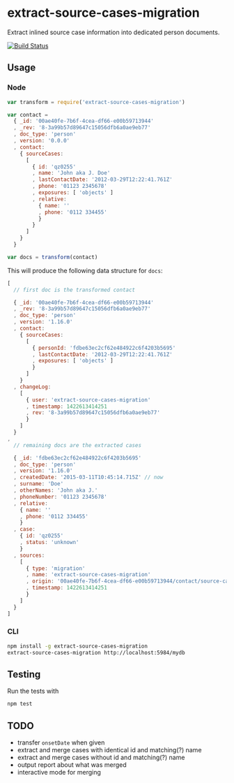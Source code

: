 # extract-source-cases-migration
Extract inlined source case information into dedicated person documents.

[![Build Status](https://magnum.travis-ci.com/eHealthAfrica/extract-source-cases-migration.svg?token=Xm4EKuRzMq3zwKYpneZz)](https://magnum.travis-ci.com/eHealthAfrica/extract-source-cases-migration)

Usage
-----

### Node

```js
var transform = require('extract-source-cases-migration')

var contact =
  { _id: '00ae40fe-7b6f-4cea-df66-e00b59713944'
  , _rev: '8-3a99b57d89647c15056dfb6a0ae9eb77'
  , doc_type: 'person'
  , version: '0.0.0'
  , contact:
    { sourceCases:
      [
        { id: 'qz0255'
        , name: 'John aka J. Doe'
        , lastContactDate: '2012-03-29T12:22:41.761Z'
        , phone: '01123 2345678'
        , exposures: [ 'objects' ]
        , relative:
          { name: ''
          , phone: '0112 334455'
          }
        }
      ]
    }
  }

var docs = transform(contact)
```

This will produce the following data structure for `docs`:
```js
[
  // first doc is the transformed contact

  { _id: '00ae40fe-7b6f-4cea-df66-e00b59713944'
  , _rev: '8-3a99b57d89647c15056dfb6a0ae9eb77'
  , doc_type: 'person'
  , version: '1.16.0'
  , contact:
    { sourceCases:
      [
        { personId: 'fdbe63ec2cf62e484922c6f4203b5695'
        , lastContactDate: '2012-03-29T12:22:41.761Z'
        , exposures: [ 'objects' ]
        }
      ]
    }
  , changeLog:
    [
      { user: 'extract-source-cases-migration'
      , timestamp: 1422613414251
      , rev: '8-3a99b57d89647c15056dfb6a0ae9eb77'
      }
    ]
  }
,
  // remaining docs are the extracted cases

  { _id: 'fdbe63ec2cf62e484922c6f4203b5695'
  , doc_type: 'person'
  , version: '1.16.0'
  , createdDate: '2015-03-11T10:45:14.715Z' // now
  , surname: 'Doe'
  , otherNames: 'John aka J.'
  , phoneNumber: '01123 2345678'
  , relative:
    { name: ''
    , phone: '0112 334455'
    }
  , case:
    { id: 'qz0255'
    , status: 'unknown'
    }
  , sources:
    [
      { type: 'migration'
      , name: 'extract-source-cases-migration'
      , origin: '00ae40fe-7b6f-4cea-df66-e00b59713944/contact/source-cases/0'
      , timestamp: 1422613414251
      }
    ]
  }
]

```

### CLI

```sh
npm install -g extract-source-cases-migration
extract-source-cases-migration http://localhost:5984/mydb
```

Testing
-------

Run the tests with
```sh
npm test
```

TODO
----

- transfer `onsetDate` when given
- extract and merge cases with identical id and matching(?) name
- extract and merge cases without id and matching(?) name
- output report about what was merged
- interactive mode for merging

